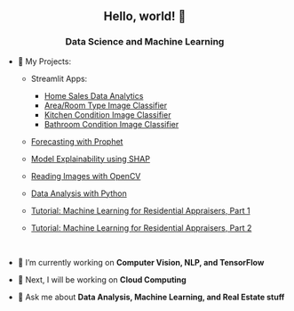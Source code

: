<h2 align="center">Hello, world! 👋</h1>
<h3 align="center">Data Science and Machine Learning</h3> 

- 📃 My Projects:
     -  Streamlit Apps:
           - [Home Sales Data Analytics](https://github.com/AngeloDSML/Analytics_Streamlit_App)
           - [Area/Room Type Image Classifier](https://angelodsml-area-type-home-xouzqp.streamlit.app/)
           - [Kitchen Condition Image Classifier](https://angelodsml-kitchen-condition-home-o0ra9b.streamlit.app/)
           - [Bathroom Condition Image Classifier](https://angelodsml-bathroom-condition-home-dsz2tt.streamlit.app/)
       
     -  [Forecasting with Prophet](https://github.com/AngeloDSML/Prophet_Forecast)  
     -  [Model Explainability using SHAP](https://github.com/AngeloDSML/Explainability_SHAP)
     -  [Reading Images with OpenCV](https://github.com/AngeloDSML/Reading_Images_with_OpenCV)
     -  [Data Analysis with Python](https://github.com/AngeloDSML/Data_Analysis_with_Python)
     -  [Tutorial: Machine Learning for Residential Appraisers, Part 1](https://github.com/AngeloDSML/Home_Valuation_Part_1)
     -  [Tutorial: Machine Learning for Residential Appraisers, Part 2](https://github.com/AngeloDSML/Home_Valuation_Part_2)

&nbsp;
- 🌱 I’m currently working on **Computer Vision, NLP, and TensorFlow**

- 🔮 Next, I will be working on **Cloud Computing**

- 💬 Ask me about **Data Analysis, Machine Learning, and Real Estate stuff**


